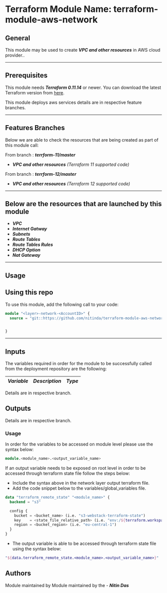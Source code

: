 # Terraform Module Name: terraform-module-aws-network


## General

This module may be used to create **_VPC and other resources_** in AWS cloud provider..

---


## Prerequisites

This module needs **_Terraform 0.11.14_** or newer.
You can download the latest Terraform version from [here](https://www.terraform.io/downloads.html).

This module deploys aws services details are in respective feature branches.

---

## Features Branches

Below we are able to check the resources that are being created as part of this module call:

From branch : **_terrform-11/master_**

- **_VPC and other resources_** *(Terraform 11 supported code)*

From branch : **_terrform-12/master_**

- **_VPC and other resources_** *(Terraform 12 supported code)*


---

## Below are the resources that are launched by this module

- **_VPC_**
- **_Internet Gatway_**
- **_Subnets_**
- **_Route Tables_**
- **_Route Tables Rules_**
- **_DHCP Option_**
- **_Nat Gateway_**



---

## Usage

## Using this repo

To use this module, add the following call to your code:

```tf
module "<layer>-network-<AccountID>" {
  source = "git::https://github.com/nitinda/terraform-module-aws-network.git?ref=master"


}
```
---

## Inputs

The variables required in order for the module to be successfully called from the deployment repository are the following:


|         **_Variable_**        |            **_Description_**             |   **_Type_**   |
|-------------------------------|------------------------------------------|----------------|



Details are in respective branch.


## Outputs



Details are in respective branch.


### Usage
In order for the variables to be accessed on module level please use the syntax below:

```tf
module.<module_name>.<output_variable_name>
```

If an output variable needs to be exposed on root level in order to be accessed through terraform state file follow the steps below:

- Include the syntax above in the network layer output terraform file.
- Add the code snippet below to the variables/global_variables file.

```tf
data "terraform_remote_state" "<module_name>" {
  backend = "s3"

  config {
    bucket = <bucket_name> (i.e. "s3-webstack-terraform-state")
    key    = <state_file_relative_path> (i.e. "env:/${terraform.workspace}/4_Networking/terraform.tfstate")
    region = <bucket_region> (i.e. "eu-central-1")
  }
}
```

- The output variable is able to be accessed through terraform state file using the syntax below:

```tf
"${data.terraform_remote_state.<module_name>.<output_variable_name>}"
```

## Authors
Module maintained by Module maintained by the - **_Nitin Das_**
